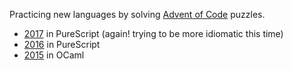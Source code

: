 Practicing new languages by solving [Advent of Code](https://www.adventofcode.com) puzzles.

* [2017](2017/) in PureScript (again! trying to be more idiomatic this time)
* [2016](2016/) in PureScript
* [2015](2015/) in OCaml
